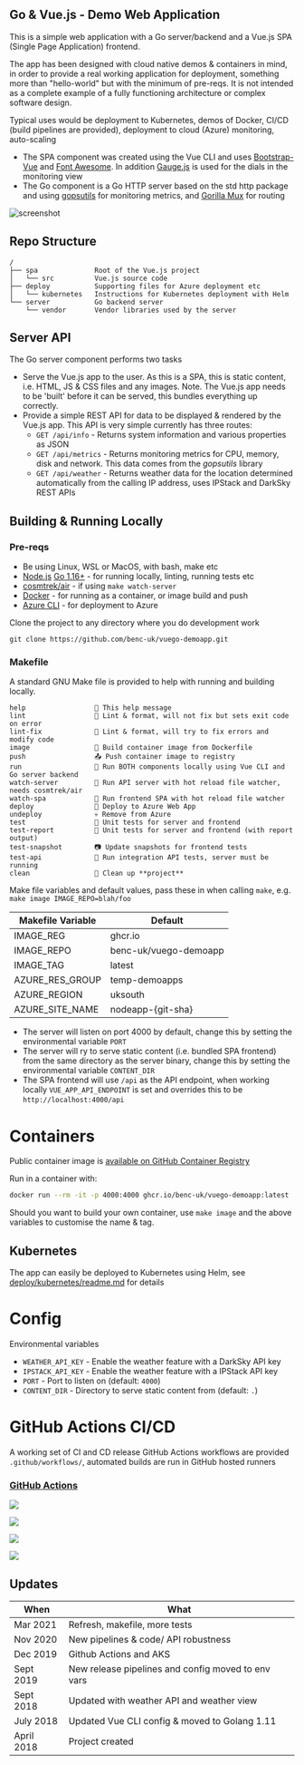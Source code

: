 ## Go & Vue.js - Demo Web Application

This is a simple web application with a Go server/backend and a Vue.js SPA (Single Page Application) frontend.

The app has been designed with cloud native demos & containers in mind, in order to provide a real working application for deployment, something more than "hello-world" but with the minimum of pre-reqs. It is not intended as a complete example of a fully functioning architecture or complex software design.

Typical uses would be deployment to Kubernetes, demos of Docker, CI/CD (build pipelines are provided), deployment to cloud (Azure) monitoring, auto-scaling

- The SPA component was created using the Vue CLI and uses [Bootstrap-Vue](https://bootstrap-vue.js.org/) and [Font Awesome](https://fontawesome.com/). In addition [Gauge.js](http://bernii.github.io/gauge.js/) is used for the dials in the monitoring view
- The Go component is a Go HTTP server based on the std http package and using [gopsutils](https://github.com/shirou/gopsutil) for monitoring metrics, and [Gorilla Mux](https://github.com/gorilla/mux) for routing

![screenshot](https://user-images.githubusercontent.com/14982936/38804618-e1a5c1bc-416a-11e8-9cf3-c64689faf6cb.png)

## Repo Structure

```
/
├── spa              Root of the Vue.js project
│   └── src          Vue.js source code
├── deploy           Supporting files for Azure deployment etc
│   └── kubernetes   Instructions for Kubernetes deployment with Helm
└── server           Go backend server
    └── vendor       Vendor libraries used by the server
```

## Server API

The Go server component performs two tasks

- Serve the Vue.js app to the user. As this is a SPA, this is static content, i.e. HTML, JS & CSS files and any images. Note. The Vue.js app needs to be 'built' before it can be served, this bundles everything up correctly.
- Provide a simple REST API for data to be displayed & rendered by the Vue.js app. This API is very simple currently has three routes:
  - `GET /api/info` - Returns system information and various properties as JSON
  - `GET /api/metrics` - Returns monitoring metrics for CPU, memory, disk and network. This data comes from the _gopsutils_ library
  - `GET /api/weather` - Returns weather data for the location determined automatically from the calling IP address, uses IPStack and DarkSky REST APIs

## Building & Running Locally

### Pre-reqs

- Be using Linux, WSL or MacOS, with bash, make etc
- [Node.js](https://nodejs.org/en/) [Go 1.16+](https://golang.org/doc/install) - for running locally, linting, running tests etc
- [cosmtrek/air](https://github.com/cosmtrek/air#go) - if using `make watch-server`
- [Docker](https://docs.docker.com/get-docker/) - for running as a container, or image build and push
- [Azure CLI](https://docs.microsoft.com/en-us/cli/azure/install-azure-cli-linux) - for deployment to Azure

Clone the project to any directory where you do development work

```
git clone https://github.com/benc-uk/vuego-demoapp.git
```

### Makefile

A standard GNU Make file is provided to help with running and building locally.

```text
help                 💬 This help message
lint                 🔎 Lint & format, will not fix but sets exit code on error
lint-fix             📜 Lint & format, will try to fix errors and modify code
image                🔨 Build container image from Dockerfile
push                 📤 Push container image to registry
run                  🏃 Run BOTH components locally using Vue CLI and Go server backend
watch-server         👀 Run API server with hot reload file watcher, needs cosmtrek/air
watch-spa            👀 Run frontend SPA with hot reload file watcher
deploy               🚀 Deploy to Azure Web App
undeploy             💀 Remove from Azure
test                 🎯 Unit tests for server and frontend
test-report          🎯 Unit tests for server and frontend (with report output)
test-snapshot        📷 Update snapshots for frontend tests
test-api             🚦 Run integration API tests, server must be running
clean                🧹 Clean up **project**
```

Make file variables and default values, pass these in when calling `make`, e.g. `make image IMAGE_REPO=blah/foo`

| Makefile Variable | Default               |
| ----------------- | --------------------- |
| IMAGE_REG         | ghcr<span>.</span>io  |
| IMAGE_REPO        | benc-uk/vuego-demoapp |
| IMAGE_TAG         | latest                |
| AZURE_RES_GROUP   | temp-demoapps         |
| AZURE_REGION      | uksouth               |
| AZURE_SITE_NAME   | nodeapp-{git-sha}     |

- The server will listen on port 4000 by default, change this by setting the environmental variable `PORT`
- The server will ry to serve static content (i.e. bundled SPA frontend) from the same directory as the server binary, change this by setting the environmental variable `CONTENT_DIR`
- The SPA frontend will use `/api` as the API endpoint, when working locally `VUE_APP_API_ENDPOINT` is set and overrides this to be `http://localhost:4000/api`

# Containers

Public container image is [available on GitHub Container Registry](https://github.com/users/benc-uk/packages/container/package/vuego-demoapp)

Run in a container with:

```bash
docker run --rm -it -p 4000:4000 ghcr.io/benc-uk/vuego-demoapp:latest
```

Should you want to build your own container, use `make image` and the above variables to customise the name & tag.

## Kubernetes

The app can easily be deployed to Kubernetes using Helm, see [deploy/kubernetes/readme.md](deploy/kubernetes/readme.md) for details

# Config

Environmental variables

- `WEATHER_API_KEY` - Enable the weather feature with a DarkSky API key
- `IPSTACK_API_KEY` - Enable the weather feature with a IPStack API key
- `PORT` - Port to listen on (default: `4000`)
- `CONTENT_DIR` - Directory to serve static content from (default: `.`)

# GitHub Actions CI/CD

A working set of CI and CD release GitHub Actions workflows are provided `.github/workflows/`, automated builds are run in GitHub hosted runners

### [GitHub Actions](https://github.com/benc-uk/vuego-demoapp/actions)

[![](https://img.shields.io/github/workflow/status/benc-uk/vuego-demoapp/CI%20Build%20App)](https://github.com/benc-uk/vuego-demoapp/actions?query=workflow%3A%22CI+Build+App%22)

[![](https://img.shields.io/github/workflow/status/benc-uk/vuego-demoapp/CD%20Release%20-%20AKS?label=release-kubernetes)](https://github.com/benc-uk/vuego-demoapp/actions?query=workflow%3A%22CD+Release+-+AKS%22)

[![](https://img.shields.io/github/workflow/status/benc-uk/vuego-demoapp/CD%20Release%20-%20Webapp?label=release-azure)](https://github.com/benc-uk/vuego-demoapp/actions?query=workflow%3A%22CD+Release+-+Webapp%22)

[![](https://img.shields.io/github/last-commit/benc-uk/vuego-demoapp)](https://github.com/benc-uk/vuego-demoapp/commits/master)

## Updates

| When       | What                                               |
| ---------- | -------------------------------------------------- |
| Mar 2021   | Refresh, makefile, more tests                      |
| Nov 2020   | New pipelines & code/ API robustness               |
| Dec 2019   | Github Actions and AKS                             |
| Sept 2019  | New release pipelines and config moved to env vars |
| Sept 2018  | Updated with weather API and weather view          |
| July 2018  | Updated Vue CLI config & moved to Golang 1.11      |
| April 2018 | Project created                                    |
